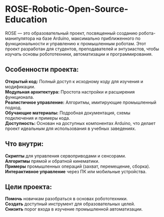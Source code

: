 # ROSE-Robotic-Open-Source-Education
ROSE — это образовательный проект, посвященный созданию робота-манипулятора на базе Arduino, максимально приближенного по функциональности и управлению к промышленным роботам. Этот проект разработан для студентов, преподавателей и энтузиастов, чтобы изучать основы робототехники, автоматизации и программирования.

## Особенности проекта:
  **Открытый код:** Полный доступ к исходному коду для изучения и модификации.  
  **Модульная архитектура:** Простота настройки и расширения функционала.  
  **Реалистичное управление:** Алгоритмы, имитирующие промышленный подход.  
  **Обучающие материалы:** Подробная документация, схемы подключения и примеры кода.  
  **Доступность:** Основан на доступных компонентах Arduino, что делает проект идеальным для использования в учебных заведениях.  

## Что внутри:
  **Скрипты** для управления сервоприводами и сенсорами.  
  **Алгоритмы** прямой и обратной кинематики.  
  **Примеры** промышленных операций (захват, перемещение, сборка).  
  **Интерактивное управление** через ПК или мобильные устройства.  

## Цели проекта:
  **Помочь** новичкам разобраться в основах робототехники.  
  **Создать** доступный инструмент для образовательных целей.  
  **Снизить** порог входа в изучение промышленной автоматизации.  
